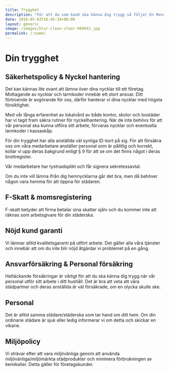 ```yaml
---
title: Trygghet
description: "För att du som kund ska känna dig trygg så följer En Renare Vardag branschens högsta krav när det gäller säkerhet och ansvarsfrågor."
date: 2016-05-03T16:45:34+00:00
layout: generic
image: /images/blur-clean-clear-989941.jpg
permalink: /:name/
---
```

# Din trygghet

## Säkerhetspolicy & Nyckel hantering 
Det kan kännas lite ovant att lämna över dina nycklar till ett företag. Mottagande av nycklar och larmkoder innebär ett stort ansvar. Ditt förtroende är avgörande för oss, därför hanterar vi dina nycklar med högsta försiktighet.

Med vår långa erfarenhet av lokalvård av både kontor, skolor och bostäder har vi tagit fram säkra rutiner för nyckelhantering. När de inte behövs för att vår personal ska kunna utföra sitt arbete, förvaras nycklar och eventuella larmkoder i kassaskåp.

För din trygghet har alla anställda väl synliga ID-kort på sig. För att försäkra oss om våra medarbetare anställer personal som är pålitlig och korrekt, kollar vi upp deras bakgrund enligt § 9 för att se om det finns något i deras brottregister.

Vår medarbetare har tystnadsplikt och får signera sekretessavtal.

Om du inte vill lämna ifrån dig hemnycklarna går det bra, men då behöver någon vara hemma för att öppna för städaren.

## F-Skatt & momsregistering
F-skatt betyder att firma betalar sina skatter själv och du kommer inte att räknas som arbetsgivare för din städerska.

## Nöjd kund garanti
Vi lämnar alltid kvalitetsgaranti på utfört arbete. Det gäller alla våra tjänster och innebär att om du inte blir nöjd åtgärdar vi problemet på en gång.

## Ansvarförsäkring & Personal försäkring
Heltäckande försäkringar är viktigt för att du ska känna dig trygg när vår personal utför sitt arbete i ditt hushåll. Det är bra att veta att våra städpartner och deras anställda är väl försäkrade, om en olycka skulle ske.

## Personal
Det är alltid samma städare/städerska som tar hand om ditt hem. Om din ordinarie städare är sjuk eller ledig informerar vi om detta och skickar en vikarie.

## Miljöpolicy
Vi strävar efter att vara miljövänliga genom att använda miljövänliga/miljömärkta städprodukter och minimera förbrukningen av kemikalier. Detta gäller för företagskunder.